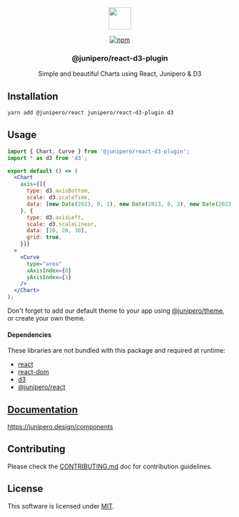 <div align="center">

<picture>
  <source media="(prefers-color-scheme: dark)" srcset="https://cdn.junipero.design/v3/logo/junipero-logo-dark.svg" />
  <img src="https://cdn.junipero.design/v3/logo/junipero-logo.svg" height="50" />
</picture>

<br />

[![npm](https://img.shields.io/npm/v/@junipero/react-d3-plugin.svg)](https://www.npmjs.com/package/@junipero/react-d3-plugin)

<h3>@junipero/react-d3-plugin</h3>
<p>Simple and beautiful Charts using React, Junipero & D3</p>

</div>

## Installation

```bash
yarn add @junipero/react junipero/react-d3-plugin d3
```

## Usage

```jsx
import { Chart, Curve } from '@junipero/react-d3-plugin';
import * as d3 from 'd3';

export default () => (
  <Chart
    axis={[{
      type: d3.axisBottom,
      scale: d3.scaleTime,
      data: [new Date(2023, 0, 1), new Date(2023, 0, 2), new Date(2023, 0, 3)],
    }, {
      type: d3.axisLeft,
      scale: d3.scaleLinear,
      data: [10, 20, 30],
      grid: true,
    }]}
  >
    <Curve
      type="area"
      xAxisIndex={0}
      yAxisIndex={1}
    />
  </Chart>
);
```

Don't forget to add our default theme to your app using [@junipero/theme](https://github.com/p3ol/junipero/tree/master/packages/theme), or create your own theme.

#### Dependencies

These libraries are not bundled with this package and required at runtime:
- [react](https://www.npmjs.com/package/react)
- [react-dom](https://www.npmjs.com/package/react-dom)
- [d3](https://www.npmjs.com/package/d3)
- [@junipero/react](https://www.npmjs.com/package/@junipero/react)


## [Documentation](https://junipero.design/components)

https://junipero.design/components

## Contributing

Please check the [CONTRIBUTING.md](https://github.com/p3ol/junipero/tree/master/CONTRIBUTING.md) doc for contribution guidelines.

## License

This software is licensed under [MIT](https://github.com/p3ol/junipero/tree/master/LICENSE).
